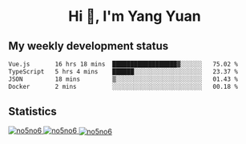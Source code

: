 <h1 align="center">Hi 👋, I'm Yang Yuan</h1>


## My weekly development status
<!--START_SECTION:waka-->

```txt
Vue.js       16 hrs 18 mins  ██████████████████▓░░░░░░   75.02 %
TypeScript   5 hrs 4 mins    ██████░░░░░░░░░░░░░░░░░░░   23.37 %
JSON         18 mins         ▒░░░░░░░░░░░░░░░░░░░░░░░░   01.43 %
Docker       2 mins          ░░░░░░░░░░░░░░░░░░░░░░░░░   00.18 %
```

<!--END_SECTION:waka-->

## Statistics
<a href="https://github.com/anuraghazra/github-readme-stats">
  <img src="https://github-readme-stats.vercel.app/api/top-langs/?username=no5no6&theme=dracula" alt="no5no6">
</a>
<a href="https://github.com/anuraghazra/github-readme-stats">
  <img src="https://github-readme-stats.vercel.app/api?username=no5no6&show_icons=true&theme=dracula&line_height=40" alt="no5no6">
</a>
<a href="https://github.com/anuraghazra/github-readme-stats">
  <img align="center" src="https://github-readme-streak-stats.herokuapp.com/?user=no5no6&theme=dracula" alt="no5no6" />
</a>